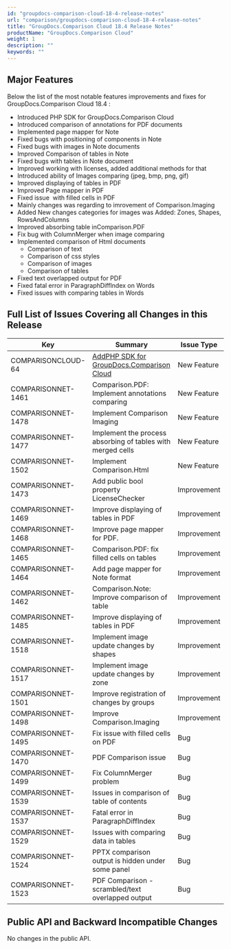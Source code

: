 ```yaml
---
id: "groupdocs-comparison-cloud-18-4-release-notes"
url: "comparison/groupdocs-comparison-cloud-18-4-release-notes"
title: "GroupDocs.Comparison Cloud 18.4 Release Notes"
productName: "GroupDocs.Comparison Cloud"
weight: 1
description: ""
keywords: ""
---
```


## Major Features ##

Below the list of the most notable features improvements and fixes for GroupDocs.Comparison Cloud 18.4 :

* Introduced PHP SDK for GroupDocs.Comparison Cloud
* Introduced comparison of annotations for PDF documents
* Implemented page mapper for Note
* Fixed bugs with positioning of components in Note
* Fixed bugs with images in Note documents
* Improved Comparison of tables in Note
* Fixed bugs with tables in Note document
* Improved working with licenses, added additional methods for that
* Introduced ability of Images comparing (jpeg, bmp, png, gif)
* Improved displaying of tables in PDF
* Improved Page mapper in PDF
* Fixed issue  with filled cells in PDF
* Mainly changes was regarding to imrovement of Comparison.Imaging
* Added New changes categories for images was Added: Zones, Shapes, RowsAndColumns
* Improved absorbing table inComparison.PDF
* Fix bug with ColumnMerger when image comparing
* Implemented comparison of Html documents
  * Comparison of text
  * Comparison of css styles
  * Comparison of images
  * Comparison of tables
* Fixed text overlapped output for PDF
* Fixed fatal error in ParagraphDiffIndex on Words
* Fixed issues with comparing tables in Words

## Full List of Issues Covering all Changes in this Release ##

|Key|Summary|Issue Type
|---|---|---
|COMPARISONCLOUD-64|[AddPHP  SDK for GroupDocs.Comparison Cloud](https://github.com/groupdocs-comparison-cloud/groupdocs-comparison-cloud-php) |New Feature
|COMPARISONNET-1461|Comparison.PDF: Implement annotations comparing|New Feature
|COMPARISONNET-1478|Implement Comparison Imaging|New Feature
|COMPARISONNET-1477|Implement the process absorbing of tables with merged cells|New Feature
|COMPARISONNET-1502|Implement Comparison.Html|New Feature
|COMPARISONNET-1473|Add public bool property LicenseChecker|Improvement
|COMPARISONNET-1469|Improve displaying of tables in PDF|Improvement
|COMPARISONNET-1468|Improve page mapper for PDF.|Improvement
|COMPARISONNET-1465|Comparison.PDF: fix filled cells on tables|Improvement
|COMPARISONNET-1464|Add page mapper for Note format|Improvement
|COMPARISONNET-1462|Comparison.Note: Improve comparison of table|Improvement
|COMPARISONNET-1485|Improve displaying of tables in PDF|Improvement
|COMPARISONNET-1518|Implement image update changes by shapes|Improvement
|COMPARISONNET-1517|Implement image update changes by zone|Improvement
|COMPARISONNET-1501|Improve registration of changes by groups|Improvement
|COMPARISONNET-1498|Improve Comparison.Imaging|Improvement
|COMPARISONNET-1495|Fix issue with filled cells on PDF|Bug
|COMPARISONNET-1470|PDF Comparison issue|Bug
|COMPARISONNET-1499|Fix ColumnMerger problem|Bug
|COMPARISONNET-1539|Issues in comparison of table of contents|Bug
|COMPARISONNET-1537|Fatal error in ParagraphDiffIndex|Bug
|COMPARISONNET-1529|Issues with comparing data in tables|Bug
|COMPARISONNET-1524|PPTX comparison output is hidden under some panel|Bug
|COMPARISONNET-1523|PDF Comparison - scrambled/text overlapped output|Bug

## Public API and Backward Incompatible Changes ##

No changes in the public API.
